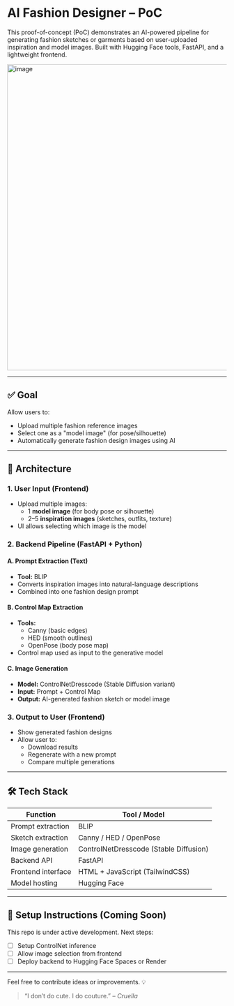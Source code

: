 # AI Fashion Designer – PoC

This proof-of-concept (PoC) demonstrates an AI-powered pipeline for generating fashion sketches or garments based on user-uploaded inspiration and model images. Built with Hugging Face tools, FastAPI, and a lightweight frontend.

<img width="701" alt="image" src="https://github.com/user-attachments/assets/1bb9db9f-17b6-463a-a73e-1fe2f6d8cd79" />


---

## ✅ Goal
Allow users to:
- Upload multiple fashion reference images
- Select one as a "model image" (for pose/silhouette)
- Automatically generate fashion design images using AI

---

## 🧩 Architecture

### 1. User Input (Frontend)
- Upload multiple images:
  - 1 **model image** (for body pose or silhouette)
  - 2–5 **inspiration images** (sketches, outfits, texture)
- UI allows selecting which image is the model

### 2. Backend Pipeline (FastAPI + Python)

#### A. Prompt Extraction (Text)
- **Tool:** BLIP
- Converts inspiration images into natural-language descriptions
- Combined into one fashion design prompt

#### B. Control Map Extraction
- **Tools:**
  - Canny (basic edges)
  - HED (smooth outlines)
  - OpenPose (body pose map)
- Control map used as input to the generative model

#### C. Image Generation
- **Model:** ControlNetDresscode (Stable Diffusion variant)
- **Input:** Prompt + Control Map
- **Output:** AI-generated fashion sketch or model image

### 3. Output to User (Frontend)
- Show generated fashion designs
- Allow user to:
  - Download results
  - Regenerate with a new prompt
  - Compare multiple generations

---

## 🛠️ Tech Stack

| Function             | Tool / Model                            |
|----------------------|------------------------------------------|
| Prompt extraction    | BLIP                                     |
| Sketch extraction    | Canny / HED / OpenPose                   |
| Image generation     | ControlNetDresscode (Stable Diffusion)  |
| Backend API          | FastAPI                                  |
| Frontend interface   | HTML + JavaScript (TailwindCSS)          |
| Model hosting        | Hugging Face                             |

---

## 🔧 Setup Instructions (Coming Soon)

This repo is under active development. Next steps:
- [ ] Setup ControlNet inference
- [ ] Allow image selection from frontend
- [ ] Deploy backend to Hugging Face Spaces or Render

---

Feel free to contribute ideas or improvements. 💡

> “I don’t do cute. I do couture.” – *Cruella*

